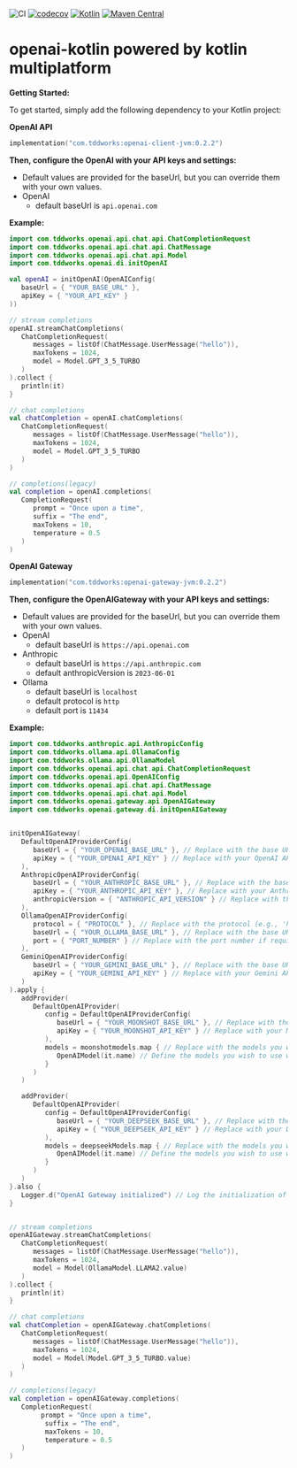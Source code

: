 ![CI](https://github.com/tddworks/openai-kotlin/actions/workflows/main.yml/badge.svg)
[![codecov](https://codecov.io/gh/tddworks/openai-kotlin/graph/badge.svg?token=ZHqC4RjnCf)](https://codecov.io/gh/tddworks/openai-kotlin)
[![Kotlin](https://img.shields.io/badge/kotlin-2.0.0-blue.svg?logo=kotlin)](http://kotlinlang.org)
[![Maven Central](https://img.shields.io/maven-central/v/com.tddworks/openai-client-core/0.2.2)](https://central.sonatype.com/artifact/com.tddworks/openai-client-jvm)


# openai-kotlin powered by kotlin multiplatform

**Getting Started:**

To get started, simply add the following dependency to your Kotlin project:

**OpenAI API**

```kotlin
implementation("com.tddworks:openai-client-jvm:0.2.2")
```
**Then, configure the OpenAI with your API keys and settings:**
 - Default values are provided for the baseUrl, but you can override them with your own values.
 - OpenAI
   - default baseUrl is `api.openai.com`

**Example:**
```kotlin
import com.tddworks.openai.api.chat.api.ChatCompletionRequest
import com.tddworks.openai.api.chat.api.ChatMessage
import com.tddworks.openai.api.chat.api.Model
import com.tddworks.openai.di.initOpenAI

val openAI = initOpenAI(OpenAIConfig(
   baseUrl = { "YOUR_BASE_URL" },
   apiKey = { "YOUR_API_KEY" }
))

// stream completions
openAI.streamChatCompletions(
   ChatCompletionRequest(
      messages = listOf(ChatMessage.UserMessage("hello")),
      maxTokens = 1024,
      model = Model.GPT_3_5_TURBO
   )
).collect {
   println(it)
}

// chat completions
val chatCompletion = openAI.chatCompletions(
   ChatCompletionRequest(
      messages = listOf(ChatMessage.UserMessage("hello")),
      maxTokens = 1024,
      model = Model.GPT_3_5_TURBO
   )
)

// completions(legacy)
val completion = openAI.completions(
   CompletionRequest(
      prompt = "Once upon a time",
      suffix = "The end",
      maxTokens = 10,
      temperature = 0.5
   )
)
```



**OpenAI Gateway**

```kotlin
implementation("com.tddworks:openai-gateway-jvm:0.2.2")
```

**Then, configure the OpenAIGateway with your API keys and settings:**
 - Default values are provided for the baseUrl, but you can override them with your own values.
 - OpenAI
   - default baseUrl is `https://api.openai.com`
 - Anthropic 
   - default baseUrl is `https://api.anthropic.com`
   - default anthropicVersion is `2023-06-01`
 - Ollama
   - default baseUrl is `localhost`
   - default protocol is `http`
   - default port is `11434`
 
**Example:**
```kotlin
import com.tddworks.anthropic.api.AnthropicConfig
import com.tddworks.ollama.api.OllamaConfig
import com.tddworks.ollama.api.OllamaModel
import com.tddworks.openai.api.chat.api.ChatCompletionRequest
import com.tddworks.openai.api.OpenAIConfig
import com.tddworks.openai.api.chat.api.ChatMessage
import com.tddworks.openai.api.chat.api.Model
import com.tddworks.openai.gateway.api.OpenAIGateway
import com.tddworks.openai.gateway.di.initOpenAIGateway


initOpenAIGateway(
   DefaultOpenAIProviderConfig(
      baseUrl = { "YOUR_OPENAI_BASE_URL" }, // Replace with the base URL for the OpenAI API
      apiKey = { "YOUR_OPENAI_API_KEY" } // Replace with your OpenAI API key
   ),
   AnthropicOpenAIProviderConfig(
      baseUrl = { "YOUR_ANTHROPIC_BASE_URL" }, // Replace with the base URL for the Anthropic service
      apiKey = { "YOUR_ANTHROPIC_API_KEY" }, // Replace with your Anthropic API key
      anthropicVersion = { "ANTHROPIC_API_VERSION" } // Replace with the version of Anthropic API you want to use
   ),
   OllamaOpenAIProviderConfig(
      protocol = { "PROTOCOL" }, // Replace with the protocol (e.g., 'http' or 'https')
      baseUrl = { "YOUR_OLLAMA_BASE_URL" }, // Replace with the base URL for the Ollama service
      port = { "PORT_NUMBER" } // Replace with the port number if required
   ),
   GeminiOpenAIProviderConfig(
      baseUrl = { "YOUR_GEMINI_BASE_URL" }, // Replace with the base URL for the Gemini service
      apiKey = { "YOUR_GEMINI_API_KEY" } // Replace with your Gemini API key
   )
).apply {
   addProvider(
      DefaultOpenAIProvider(
         config = DefaultOpenAIProviderConfig(
            baseUrl = { "YOUR_MOONSHOT_BASE_URL" }, // Replace with the base URL for the Moonshot service
            apiKey = { "YOUR_MOONSHOT_API_KEY" } // Replace with your Moonshot API key
         ),
         models = moonshotmodels.map { // Replace with the models you wish to use with the Moonshot service
            OpenAIModel(it.name) // Define the models you wish to use with the Moonshot service
         }
      )
   )

   addProvider(
      DefaultOpenAIProvider(
         config = DefaultOpenAIProviderConfig(
            baseUrl = { "YOUR_DEEPSEEK_BASE_URL" }, // Replace with the base URL for the Deepseek service
            apiKey = { "YOUR_DEEPSEEK_API_KEY" } // Replace with your Deepseek API key
         ),
         models = deepseekModels.map { // Replace with the models you wish to use with the Deepseek service
            OpenAIModel(it.name) // Define the models you wish to use with the Deepseek service
         }
      )
   )
}.also {
   Logger.d("OpenAI Gateway initialized") // Log the initialization of the OpenAI Gateway
}


// stream completions
openAIGateway.streamChatCompletions(
   ChatCompletionRequest(
      messages = listOf(ChatMessage.UserMessage("hello")),
      maxTokens = 1024,
      model = Model(OllamaModel.LLAMA2.value)
   )
).collect {
   println(it)
}

// chat completions
val chatCompletion = openAIGateway.chatCompletions(
   ChatCompletionRequest(
      messages = listOf(ChatMessage.UserMessage("hello")),
      maxTokens = 1024,
      model = Model(Model.GPT_3_5_TURBO.value)
   )
)

// completions(legacy)
val completion = openAIGateway.completions(
   CompletionRequest(
        prompt = "Once upon a time",
         suffix = "The end",
         maxTokens = 10,
         temperature = 0.5
   )
)

```